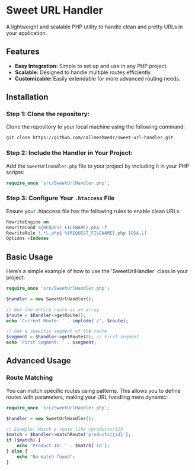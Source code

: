 # Sweet URL Handler

A lightweight and scalable PHP utility to handle clean and pretty URLs in your application.

## Features

- **Easy Integration:** Simple to set up and use in any PHP project.
- **Scalable:** Designed to handle multiple routes efficiently.
- **Customizable:** Easily extendable for more advanced routing needs.

## Installation

### Step 1: Clone the repository:
Clone the repository to your local machine using the following command:
```bash
git clone https://github.com/callmeahmedr/sweet-url-handler.git
```

### Step 2: Include the Handler in Your Project:
Add the `SweetUrlHandler.php` file to your project by including it in your PHP scripts:
```php
require_once 'src/SweetUrlHandler.php';
```

### Step 3: Configure Your `.htaccess` File
Ensure your .htaccess file has the following rules to enable clean URLs:
```apache
RewriteEngine on
RewriteCond %{REQUEST_FILENAME}.php -f
RewriteRule !.*\.php$ %{REQUEST_FILENAME}.php [QSA,L]
Options -Indexes
```

## Basic Usage

Here’s a simple example of how to use the 'SweetUrlHandler' class in your project:
```php
require_once 'src/SweetUrlHandler.php';

$handler = new SweetUrlHandler();

// Get the entire route as an array
$route = $handler->getRoute();
echo 'Current Route: ' . implode('/', $route);

// Get a specific segment of the route
$segment = $handler->getRoute(0); // First segment
echo 'First Segment: ' . $segment;

```

## Advanced Usage
### Route Matching
You can match specific routes using patterns. This allows you to define routes with parameters, making your URL handling more dynamic:
```php
require_once 'src/SweetUrlHandler.php';

$handler = new SweetUrlHandler();

// Example: Match a route like /products/123
$match = $handler->matchRoute('products/{id}');
if ($match) {
    echo 'Product ID: ' . $match['id'];
} else {
    echo 'No match found';
}
```

